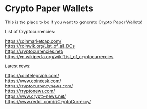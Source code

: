 # Crypto Paper Wallets

This is the place to be if you want to generate Crypto Paper Wallets!

List of Cryptocurrencies:

https://coinmarketcap.com/<br>
https://coinwik.org/List_of_all_DCs<br>
https://cryptocurrencies.net/<br>
https://en.wikipedia.org/wiki/List_of_cryptocurrencies<br>

Latest news:

https://cointelegraph.com/<br>
https://www.coindesk.com/<br>
https://cryptocurrencynews.com/<br>
https://cryptonews.com/<br>
https://www.crypto-news.net/<br>
https://www.reddit.com/r/CryptoCurrency/<br>


